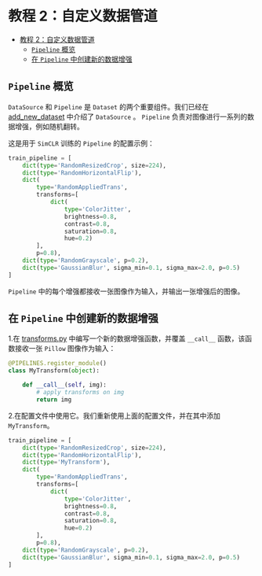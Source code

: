 # 教程 2：自定义数据管道

- [教程 2：自定义数据管道](#教程-2-自定义数据管道)
  - [`Pipeline` 概览](#Pipeline-概览)
  - [在 `Pipeline` 中创建新的数据增强](#在-Pipeline-中创建新的数据增强)

## `Pipeline` 概览

`DataSource` 和 `Pipeline` 是 `Dataset` 的两个重要组件。我们已经在 [add_new_dataset](./1_new_dataset.md) 中介绍了 `DataSource` 。  `Pipeline` 负责对图像进行一系列的数据增强，例如随机翻转。

这是用于 `SimCLR` 训练的 `Pipeline` 的配置示例：

```python
train_pipeline = [
    dict(type='RandomResizedCrop', size=224),
    dict(type='RandomHorizontalFlip'),
    dict(
        type='RandomAppliedTrans',
        transforms=[
            dict(
                type='ColorJitter',
                brightness=0.8,
                contrast=0.8,
                saturation=0.8,
                hue=0.2)
        ],
        p=0.8),
    dict(type='RandomGrayscale', p=0.2),
    dict(type='GaussianBlur', sigma_min=0.1, sigma_max=2.0, p=0.5)
]
```

`Pipeline` 中的每个增强都接收一张图像作为输入，并输出一张增强后的图像。

## 在 `Pipeline` 中创建新的数据增强

1.在 [transforms.py](../../mmselfsup/datasets/pipelines/transforms.py) 中编写一个新的数据增强函数，并覆盖 `__call__` 函数，该函数接收一张 `Pillow` 图像作为输入：

```python
@PIPELINES.register_module()
class MyTransform(object):

    def __call__(self, img):
        # apply transforms on img
        return img
```

2.在配置文件中使用它。我们重新使用上面的配置文件，并在其中添加 `MyTransform`。

```python
train_pipeline = [
    dict(type='RandomResizedCrop', size=224),
    dict(type='RandomHorizontalFlip'),
    dict(type='MyTransform'),
    dict(
        type='RandomAppliedTrans',
        transforms=[
            dict(
                type='ColorJitter',
                brightness=0.8,
                contrast=0.8,
                saturation=0.8,
                hue=0.2)
        ],
        p=0.8),
    dict(type='RandomGrayscale', p=0.2),
    dict(type='GaussianBlur', sigma_min=0.1, sigma_max=2.0, p=0.5)
]
```
